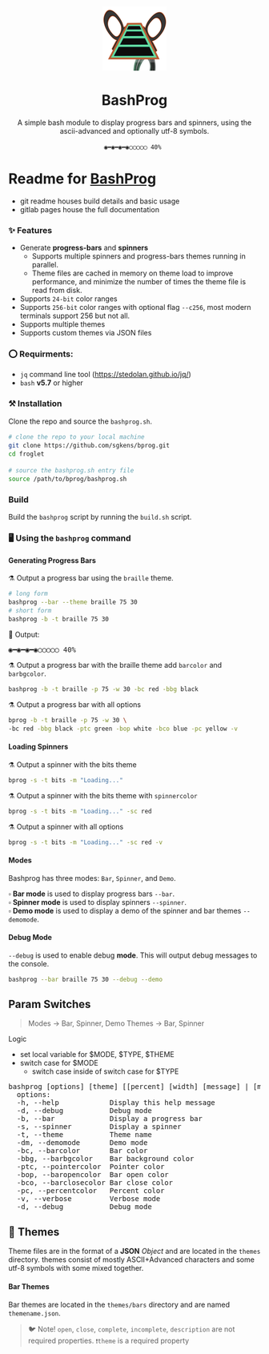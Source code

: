 <div align="center">
  <img src="https://raw.githubusercontent.com/phellams/phellams-general-resources/main/logos/bprog/dist/svg/bprog-128x128.svg" alt="bprog" width="128" height="128">
  <H1>BashProg</H1>
  <p>A simple bash module to display progress bars and spinners, using the ascii-advanced and optionally utf-8 symbols.</p>

  <code>◉━◉━◉━◉◯◯◯◯◯ 40% </code>
</div> 

# Readme for [BashProg](https://github.com/sgkens/bprog)
 - git readme houses build details and basic usage 
 - gitlab pages house the full documentation

### ✨ Features

- Generate **progress-bars** and **spinners** 
  - Supports multiple spinners and progress-bars themes running in parallel.
  - Theme files are cached in memory on theme load to improve performance, and minimize the number of times the theme file is read from disk.
- Supports `24-bit` color ranges
- Supports `256-bit` color ranges with optional flag `--c256`, most modern terminals support 256 but not all.
- Supports multiple themes
- Supports custom themes via JSON files

### ⭕ Requirments:
 - `jq` command line tool (https://stedolan.github.io/jq/)
 - `bash` **v5.7** or higher

### ⚒️ Installation

Clone the repo and source the `bashprog.sh`.

```bash
# clone the repo to your local machine
git clone https://github.com/sgkens/bprog.git
cd froglet

# source the bashprog.sh entry file
source /path/to/bprog/bashprog.sh
```

### Build

Build the `bashprog` script by running the `build.sh` script.

### 🖥️ Using the `bashprog` command

#### Generating Progress Bars

⚗️ Output a progress bar using the `braille` theme.

```bash
# long form
bashprog --bar --theme braille 75 30
# short form
bashprog -b -t braille 75 30
```

🔻 Output:

<pre>
◉━◉━◉━◉◯◯◯◯◯ 40% 
</pre>


⚗️ Output a progress bar with the braille theme add `barcolor` and `barbgcolor`.

```bash
bashprog -b -t braille -p 75 -w 30 -bc red -bbg black
```

⚗️ Output a progress bar with all options

```bash
bprog -b -t braille -p 75 -w 30 \
-bc red -bbg black -ptc green -bop white -bco blue -pc yellow -v
```

#### Loading Spinners

⚗️ Output a spinner with the bits theme

```bash
bprog -s -t bits -m "Loading..."
```
⚗️ Output a spinner with the bits theme with `spinnercolor`

```bash
bprog -s -t bits -m "Loading..." -sc red
```

⚗️ Output a spinner with all options

```bash
bprog -s -t bits -m "Loading..." -sc red -v
```

#### Modes

Bashprog has three modes: `Bar`, `Spinner`, and `Demo`.

▫️ **Bar mode** is used to display progress bars `--bar`. \
▫️ **Spinner mode** is used to display spinners `--spinner`. \
▫️ **Demo mode** is used to display a demo of the spinner and bar themes `--demomode`.

#### Debug Mode

`--debug` is used to enable debug **mode**. This will output debug messages to the console.

```bash
bashprog --bar braille 75 30 --debug --demo
```

## Param Switches


> Modes -> Bar, Spinner, Demo
> Themes -> Bar, Spinner

Logic 
  - set local variable for $MODE, $TYPE, $THEME
  - switch case for $MODE
    - switch case inside of switch case for $TYPE

<pre>
bashprog [options] [theme] [[percent] [width] [message] | [message]]
  options:
  -h, --help            Display this help message
  -d, --debug           Debug mode
  -b, --bar             Display a progress bar
  -s, --spinner         Display a spinner
  -t, --theme           Theme name
  -dm, --demomode       Demo mode
  -bc, --barcolor       Bar color
  -bbg, --barbgcolor    Bar background color
  -ptc, --pointercolor  Pointer color
  -bop, --baropencolor  Bar open color
  -bco, --barclosecolor Bar close color
  -pc, --percentcolor   Percent color
  -v, --verbose         Verbose mode
  -d, --debug           Debug mode
</pre>

## 🧦 Themes

Theme files are in the format of  a **JSON** _Object_ and are located in the `themes` directory. themes consist of mostly ASCII+Advanced characters and some utf-8 symbols with some mixed together.

#### Bar Themes

Bar themes are located in the `themes/bars` directory and are named `themename.json`.

> 🐦 Note!
> `open`, `close`, `complete`, `incomplete`, `description` are not required properties.
> `❗theme` is a required property

